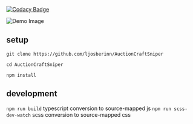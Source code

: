 [![Codacy Badge](https://api.codacy.com/project/badge/Grade/2c43cceb60c048729024a8ae18a23f9a)](https://www.codacy.com/app/ljosberinn/AuctionCraftSniper?utm_source=github.com&amp;utm_medium=referral&amp;utm_content=ljosberinn/AuctionCraftSniper&amp;utm_campaign=Badge_Grade)

![Demo Image](https://auctioncraftsniper.com/assets/img/demo-light.png)

## setup

`git clone https://github.com/ljosberinn/AuctionCraftSniper`

`cd AuctionCraftSniper`

`npm install`

## development

`npm run build` typescript conversion to source-mapped js
`npm run scss-dev-watch` scss conversion to source-mapped css
